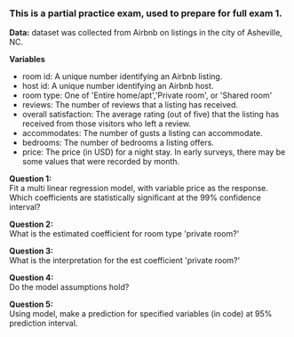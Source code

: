 ### This is a partial practice exam, used to prepare for full exam 1.

**Data:** dataset was collected from Airbnb on listings in the city of Asheville, NC. 

**Variables**<br />

* room id: A unique number identifying an Airbnb listing.
* host id: A unique number identifying an Airbnb host.
* room type: One of 'Entire home/apt','Private room', or 'Shared room'
* reviews: The number of reviews that a listing has received.
* overall satisfaction: The average rating (out of five) that the listing has received from those visitors who left a review.
* accommodates: The number of gusts a listing can accommodate.
* bedrooms: The number of bedrooms a listing offers.
* price: The price (in USD) for a night stay. In early surveys, there may be some values that were recorded by month.

**Question 1:**<br />
Fit a multi linear regression model, with variable price as the response. Which coefficients are statistically significant at the 99% confidence interval?

**Question 2:**<br />
What is the estimated coefficient for room type 'private room?'

**Question 3:**<br />
What is the interpretation for the est coefficient 'private room?'

**Question 4:**<br />
Do the model assumptions hold?

**Question 5:**<br />
Using model, make a prediction for specified variables (in code) at 95% prediction interval.


